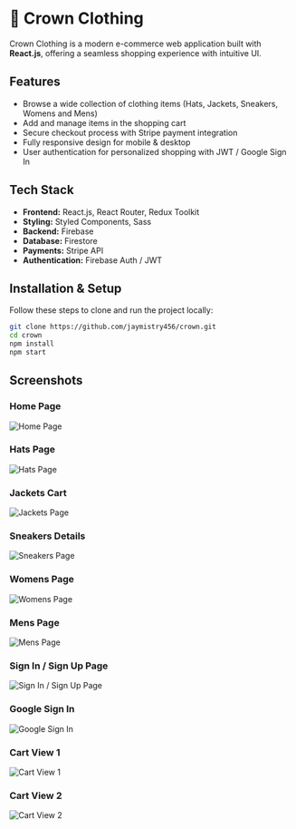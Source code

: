 # 👑 Crown Clothing  

Crown Clothing is a modern e-commerce web application built with **React.js**, offering a seamless shopping experience with intuitive UI.  

## Features  

- Browse a wide collection of clothing items (Hats, Jackets, Sneakers, Womens and Mens)  
- Add and manage items in the shopping cart  
- Secure checkout process with Stripe payment integration  
- Fully responsive design for mobile & desktop  
- User authentication for personalized shopping with JWT / Google Sign In

## Tech Stack  

- **Frontend:** React.js, React Router, Redux Toolkit  
- **Styling:** Styled Components, Sass  
- **Backend:** Firebase
- **Database:** Firestore
- **Payments:** Stripe API  
- **Authentication:** Firebase Auth / JWT  

## Installation & Setup  

Follow these steps to clone and run the project locally:  

```sh
git clone https://github.com/jaymistry456/crown.git
cd crown
npm install
npm start
```

## Screenshots  

### Home Page  
![Home Page](/public/readme1.png)  

### Hats Page  
![Hats Page](/public/readme2.png)  

### Jackets Cart  
![Jackets Page](/public/readme3.png)  

### Sneakers Details  
![Sneakers Page](/public/readme4.png)  

### Womens Page  
![Womens Page](/public/readme5.png)  

### Mens Page
![Mens Page](/public/readme6.png)  

### Sign In / Sign Up Page  
![Sign In / Sign Up Page](/public/readme7.png)  

### Google Sign In
![Google Sign In](/public/readme8.png)  

### Cart View 1  
![Cart View 1](/public/readme9.png)  

### Cart View 2
![Cart View 2](/public/readme10.png)  